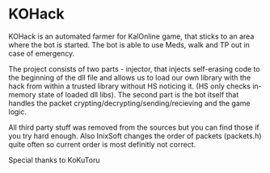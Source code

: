 # KOHack

KOHack is an automated farmer for KalOnline game, that sticks to an area where the bot is started. The bot is able to use Meds, walk and TP out in case of emergency.

The project consists of two parts - injector, that injects self-erasing code to the beginning of the dll file and allows us to load our own library with the hack from within a trusted library without HS noticing it. (HS only checks in-memory state of loaded dll libs). The second part is the bot itself that handles the packet crypting/decrypting/sending/recieving and the game logic.

All third party stuff was removed from the sources but you can find those if you try hard enough. Also InixSoft changes the order of packets (packets.h) quite often so current order is most definitly not correct. 

Special thanks to KoKuToru
